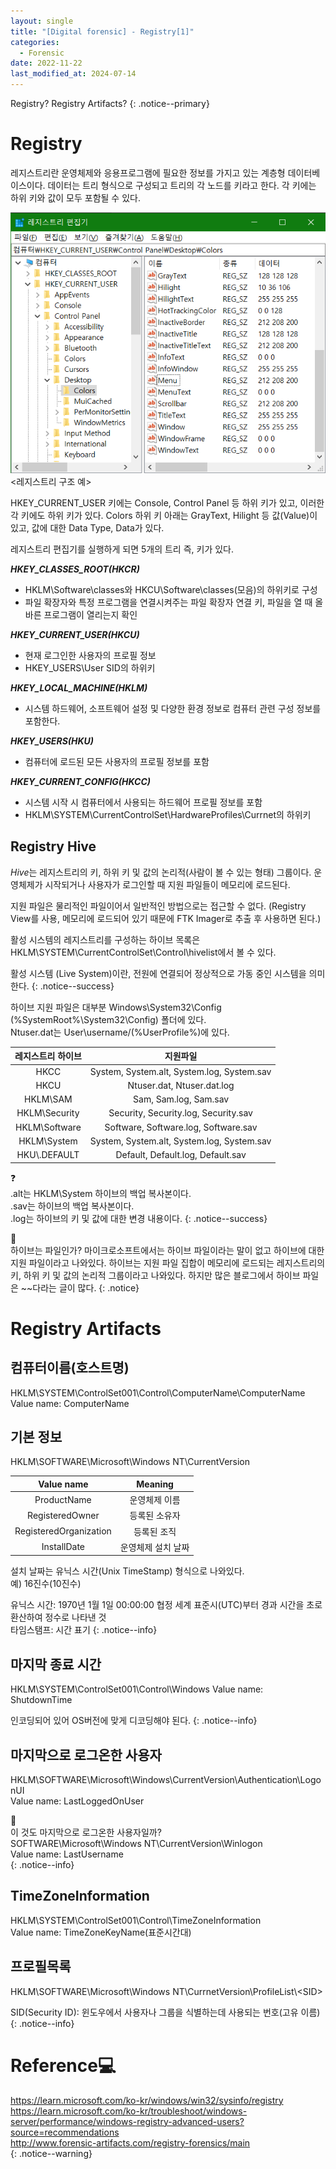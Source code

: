 ```yaml
---
layout: single
title: "[Digital forensic] - Registry[1]"
categories:
  - Forensic
date: 2022-11-22
last_modified_at: 2024-07-14
---
```


Registry? Registry Artifacts?
{: .notice--primary}

# Registry 

레지스트리란 운영체제와 응용프로그램에 필요한 정보를 가지고 있는 계층형 데이터베이스이다. 데이터는 트리 형식으로 구성되고 트리의 각 노드를 키라고 한다. 각 키에는 하위 키와 값이 모두 포함될 수 있다. 

![대체 텍스트](/assets/images/2.png "레지스트리 구조")<br>
\<레지스트리 구조 예\>

HKEY_CURRENT_USER 키에는 Console, Control Panel 등 하위 키가 있고, 이러한 각 키에도 하위 키가 있다. Colors 하위 키 아래는 GrayText, Hilight 등 값\(Value\)이 있고, 값에 대한 Data Type, Data가 있다.

레지스트리 편집기를 실행하게 되면 5개의 트리 즉, 키가 있다.<br> 

***HKEY_CLASSES_ROOT(HKCR)***<br>
- HKLM\\Software\\classes와 HKCU\\Software\\classes\(모음\)의 하위키로 구성 
- 파일 확장자와 특정 프로그램을 연결시켜주는 파일 확장자 연결 키, 파일을 열 때 올바른 프로그램이 열리는지 확인

***HKEY_CURRENT_USER(HKCU)***<br>
- 현재 로그인한 사용자의 프로필 정보 
- HKEY_USERS\\User SID의 하위키

***HKEY_LOCAL_MACHINE(HKLM)***<br>
- 시스템 하드웨어, 소프트웨어 설정 및 다양한 환경 정보로 컴퓨터 관련 구성 정보를 포함한다.

***HKEY_USERS(HKU)***<br>
- 컴퓨터에 로드된 모든 사용자의 프로필 정보를 포함 

***HKEY_CURRENT_CONFIG(HKCC)***<br>
- 시스템 시작 시 컴퓨터에서 사용되는 하드웨어 프로필 정보를 포함
- HKLM\SYSTEM\CurrentControlSet\HardwareProfiles\Currnet의 하위키 

## Registry Hive

*Hive*는 레지스트리의 키, 하위 키 및 값의 논리적\(사람이 볼 수 있는 형태\) 그룹이다. 
운영체제가 시작되거나 사용자가 로그인할 때 지원 파일들이 메모리에 로드된다. 

지원 파일은 물리적인 파일이어서 일반적인 방법으로는 접근할 수 없다. \(Registry View를 사용, 메모리에 로드되어 있기 때문에 FTK Imager로 추출 후 사용하면 된다.\)

활성 시스템의 레지스트리를 구성하는 하이브 목록은
HKLM\\SYSTEM\\CurrentControlSet\\Control\\hivelist에서 볼 수 있다.  

활성 시스템 (Live System)이란, 전원에 연결되어 정상적으로 가동 중인 시스템을 의미한다.
{: .notice--success}

하이브 지원 파일은 대부분 Windows\\System32\\Config \(%SystemRoot%\\System32\\Config\) 폴더에 있다.<br>Ntuser.dat는 User\\username/(%UserProfile%)에 있다.

| 레지스트리 하이브 | 지원파일 |
|:----------------:|:---------:|
|HKCC|System, System.alt, System.log, System.sav|
|HKCU|Ntuser.dat, Ntuser.dat.log|
|HKLM\\SAM|Sam, Sam.log, Sam.sav|
|HKLM\\Security|Security, Security.log, Security.sav|
|HKLM\\Software|Software, Software.log, Software.sav|
|HKLM\\System|System, System.alt, System.log, System.sav|
|HKU\\.DEFAULT|Default, Default.log, Default.sav|

❓<br>.alt는 HKLM\\System 하이브의 백업 복사본이다.<br>.sav는 하이브의 백업 복사본이다.<br>.log는 하이브의 키 및 값에 대한 변경 내용이다. 
{: .notice--success}

🤔<br>하이브는 파일인가? 
마이크로소프트에서는 하이브 파일이라는 말이 없고 하이브에 대한 지원 파일이라고 나와있다. 하이브는 지원 파일 집합이 메모리에 로드되는 레지스트리의 키, 하위 키 및 값의 논리적 그룹이라고 나와있다. 하지만 많은 블로그에서 하이브 파일은 ~~다라는 글이 많다. 
{: .notice}

# Registry Artifacts


## 컴퓨터이름(호스트명)

HKLM\\SYSTEM\\ControlSet001\\Control\\ComputerName\\ComputerName<br> 
Value name: ComputerName

## 기본 정보 

HKLM\\SOFTWARE\\Microsoft\\Windows NT\\CurrentVersion

|Value name|Meaning|
|:---:|:---:|
|ProductName|운영체제 이름|
|RegisteredOwner|등록된 소유자|
|RegisteredOrganization|등록된 조직|
|InstallDate|운영체제 설치 날짜|

설치 날짜는 유닉스 시간\(Unix TimeStamp\) 형식으로 나와있다.<br>
예\) 16진수\(10진수\)

유닉스 시간: 1970년 1월 1일 00:00:00 협정 세계 표준시\(UTC\)부터 경과 시간을 초로 환산하여 정수로 나타낸 것<br>
타임스탬프: 시간 표기
{: .notice--info}

## 마지막 종료 시간 

HKLM\\SYSTEM\\ControlSet001\\Control\\Windows
Value name: ShutdownTime

인코딩되어 있어 OS버전에 맞게 디코딩해야 된다.
{: .notice--info}

## 마지막으로 로그온한 사용자

HKLM\\SOFTWARE\\Microsoft\\Windows\\CurrentVersion\\Authentication\\LogonUI<br>
Value name: LastLoggedOnUser<br>

🤔<br> 이 것도 마지막으로 로그온한 사용자일까?<br>
SOFTWARE\\Microsoft\\Windows NT\\CurrentVersion\\Winlogon<br>
Value name: LastUsername<br>
{: .notice--info}

## TimeZoneInformation

HKLM\\SYSTEM\\ControlSet001\\Control\\TimeZoneInformation<br>
Value name: TimeZoneKeyName(표준시간대)<br>

## 프로필목록 

HKLM\\SOFTWARE\\Microsoft\\Windows NT\\CurrnetVersion\\ProfileList\\\<SID\>

SID\(Security ID\): 윈도우에서 사용자나 그룹을 식별하는데 사용되는 번호\(고유 이름\) 
{: .notice--info}

# Reference💻

<https://learn.microsoft.com/ko-kr/windows/win32/sysinfo/registry><br>
<https://learn.microsoft.com/ko-kr/troubleshoot/windows-server/performance/windows-registry-advanced-users?source=recommendations><br> 
<http://www.forensic-artifacts.com/registry-forensics/main><br>
{: .notice--warning}